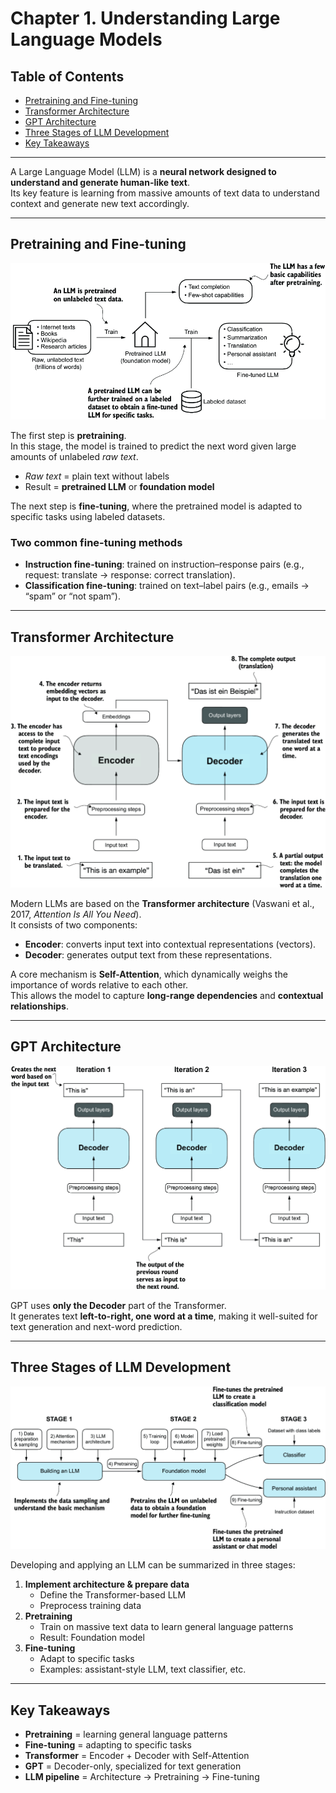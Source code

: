 # Chapter 1. Understanding Large Language Models

## Table of Contents
- [Pretraining and Fine-tuning](#pretraining-and-fine-tuning)
- [Transformer Architecture](#transformer-architecture)
- [GPT Architecture](#gpt-architecture)
- [Three Stages of LLM Development](#three-stages-of-llm-development)
- [Key Takeaways](#key-takeaways)

---

A Large Language Model (LLM) is a **neural network designed to understand and generate human-like text**.  
Its key feature is learning from massive amounts of text data to understand context and generate new text accordingly.

---

## Pretraining and Fine-tuning

![pre-training and fine-tuning](./images/1-3.png)

The first step is **pretraining**.  
In this stage, the model is trained to predict the next word given large amounts of unlabeled *raw text*.  
- *Raw text* = plain text without labels  
- Result = **pretrained LLM** or **foundation model**

The next step is **fine-tuning**, where the pretrained model is adapted to specific tasks using labeled datasets.  

### Two common fine-tuning methods
- **Instruction fine-tuning**: trained on instruction–response pairs (e.g., request: translate → response: correct translation).  
- **Classification fine-tuning**: trained on text–label pairs (e.g., emails → “spam” or “not spam”).  

---

## Transformer Architecture

![original transformer](./images/1-4.png)

Modern LLMs are based on the **Transformer architecture** (Vaswani et al., 2017, *Attention Is All You Need*).  
It consists of two components:

- **Encoder**: converts input text into contextual representations (vectors).  
- **Decoder**: generates output text from these representations.  

A core mechanism is **Self-Attention**, which dynamically weighs the importance of words relative to each other.  
This allows the model to capture **long-range dependencies** and **contextual relationships**.  

---

## GPT Architecture

![GPT](./images/1-8.png)

GPT uses **only the Decoder** part of the Transformer.  
It generates text **left-to-right, one word at a time**, making it well-suited for text generation and next-word prediction.  

---

## Three Stages of LLM Development

![LLM stages](./images/1-9.png)

Developing and applying an LLM can be summarized in three stages:

1. **Implement architecture & prepare data**  
   - Define the Transformer-based LLM  
   - Preprocess training data  
2. **Pretraining**  
   - Train on massive text data to learn general language patterns  
   - Result: Foundation model  
3. **Fine-tuning**  
   - Adapt to specific tasks  
   - Examples: assistant-style LLM, text classifier, etc.  

---

## Key Takeaways

- **Pretraining** = learning general language patterns  
- **Fine-tuning** = adapting to specific tasks  
- **Transformer** = Encoder + Decoder with Self-Attention  
- **GPT** = Decoder-only, specialized for text generation  
- **LLM pipeline** = Architecture → Pretraining → Fine-tuning  
